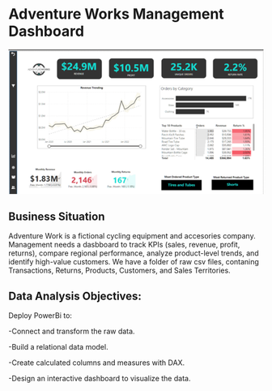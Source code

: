 # Adventure Works Management Dashboard
![](Adventure_Works_Executive_Summary.png)

**Business Situation**
---
Adventure Work is a fictional cycling equipment and accesories company.
Management needs a dasbboard to track KPIs (sales, revenue, profit, returns), compare regional performance, analyze product-level trends, and identify high-value customers.
We have a folder of raw csv files, contaning Transactions, Returns, Products, Customers, and Sales Territories.

**Data Analysis Objectives**:
---
Deploy PowerBi to:

-Connect and transform the raw data.

-Build a relational data model.

-Create calculated columns and measures with DAX.

-Design an interactive dashboard to visualize the data.


